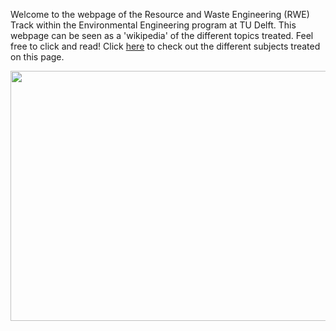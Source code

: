 Welcome to the webpage of the Resource and Waste Engineering (RWE) Track within the Environmental Engineering program at TU Delft. This webpage can be seen as a 'wikipedia' of the different topics treated. Feel free to click and read!
Click [here](https://njeapp2.github.io/RWE-Track/Subjects) to check out the different subjects treated on this page.

<p align="center">
<img src="Main_Photo.jpg" width="600" height="400" align="center">
</p>
